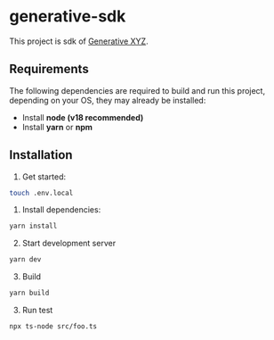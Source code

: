 # generative-sdk

This project is sdk of [Generative XYZ](https://generative.xyz).

## Requirements

The following dependencies are required to build and run this project, depending on your OS, they may already be installed:

- Install **node (v18 recommended)**
- Install **yarn** or **npm**

## Installation

1. Get started:
```bash
touch .env.local
```
1. Install dependencies:
```bash
yarn install
```
2. Start development server
```bash
yarn dev
```
3. Build
```bash
yarn build
```
3. Run test
```bash
npx ts-node src/foo.ts
```
